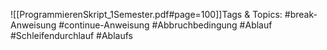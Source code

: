
![[ProgrammierenSkript_1Semester.pdf#page=100]]Tags & Topics:
   #break-Anweisung
   #continue-Anweisung
   #Abbruchbedingung
   #Ablauf
   #Schleifendurchlauf
   #Ablaufs